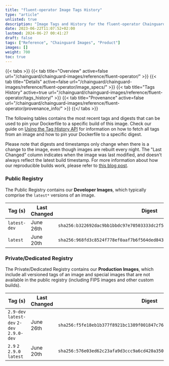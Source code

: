 ```yaml
---
title: "fluent-operator Image Tags History"
type: "article"
unlisted: true
description: "Image Tags and History for the fluent-operator Chainguard Image"
date: 2023-06-22T11:07:52+02:00
lastmod: 2024-06-27 00:41:27
draft: false
tags: ["Reference", "Chainguard Images", "Product"]
images: []
weight: 700
toc: true
---
```


{{< tabs >}}
{{< tab title="Overview" active=false url="/chainguard/chainguard-images/reference/fluent-operator/" >}}
{{< tab title="Details" active=false url="/chainguard/chainguard-images/reference/fluent-operator/image_specs/" >}}
{{< tab title="Tags History" active=true url="/chainguard/chainguard-images/reference/fluent-operator/tags_history/" >}}
{{< tab title="Provenance" active=false url="/chainguard/chainguard-images/reference/fluent-operator/provenance_info/" >}}
{{</ tabs >}}

The following tables contains the most recent tags and digests that can be used to pin your Dockerfile to a specific build of this image. Check our guide on [Using the Tag History API](/chainguard/chainguard-images/using-the-tag-history-api/) for information on how to fetch all tags from an image and how to pin your Dockerfile to a specific digest.

Please note that digests and timestamps only change when there is a change to the image, even though images are rebuilt every night. The "Last Changed" column indicates when the image was last modified, and doesn't always reflect the latest build timestamp. For more information about how our reproducible builds work, please refer to [this blog post](https://www.chainguard.dev/unchained/reproducing-chainguards-reproducible-image-builds).

### Public Registry
The Public Registry contains our **Developer Images**, which typically comprise the `latest*` versions of an image.

| Tag (s)       | Last Changed | Digest                                                                    |
|---------------|--------------|---------------------------------------------------------------------------|
|  `latest-dev` | June 26th    | `sha256:b322692dac9bb1bbdc97e70503333dc2f522aa8c148aa5928c011acffb93491f` |
|  `latest`     | June 20th    | `sha256:968fd3c8524f778ef0aaf7b6f564ded84366537044ae35171356a0aa4ff7669a` |


### Private/Dedicated Registry
The Private/Dedicated Registry contains our **Production Images**, which include all versioned tags of an image and special images that are not available in the public registry (including FIPS images and other custom builds).

| Tag (s)                                     | Last Changed | Digest                                                                    |
|---------------------------------------------|--------------|---------------------------------------------------------------------------|
|  `2.9-dev` `latest-dev` `2-dev` `2.9.0-dev` | June 26th    | `sha256:f5fe18eb1b377f8921bc1389f001847c767dd0c3a443b166095bd408fe6cd24e` |
|  `2.9` `2` `2.9.0` `latest`                 | June 20th    | `sha256:576e03ed62c23afa9d3ccc9a6cd420a35002a9858496004acb6451972eeb4633` |

